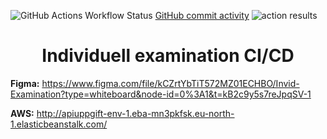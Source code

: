![GitHub Actions Workflow Status](https://img.shields.io/github/actions/workflow/status/AxelLofberg/api-uppgift/aws.yml)
[GitHub commit activity](https://img.shields.io/github/commit-activity/t/AxelLofberg/api-uppgift)
![action results](https://github.com/AxelLofberg/api-uppgift/actions/workflows/aws.yml/badge.svg) 



<h1 align="center">Individuell examination CI/CD</h1>

**Figma:** https://www.figma.com/file/kCZrtYbTiT572MZ01ECHBO/Invid-Examination?type=whiteboard&node-id=0%3A1&t=kB2c9y5s7reJpqSV-1

**AWS:** http://apiuppgift-env-1.eba-mn3pkfsk.eu-north-1.elasticbeanstalk.com/
